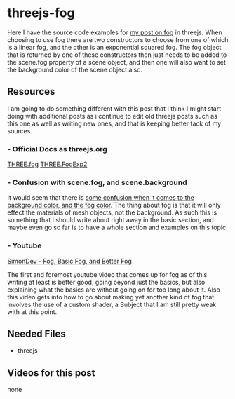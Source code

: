# threejs-fog

Here I have the source code examples for [my post on fog](https://dustinpfister.github.io/2018/04/16/threejs-fog/) in threejs. When choosing to use fog there are two constructors to choose from one of which is a linear fog, and the other is an exponential squared fog. The fog object that is returned by one of these constructors then just needs to be added to the scene.fog property of a scene object, and then one will also want to set the background color of the scene object also.

## Resources

I am going to do something different with this post that I think I might start doing with additional posts as i continue to edit old threejs posts such as this one as well as writing new ones, and that is keeping better tack of my sources.

### - Official Docs as threejs.org

[THREE.fog](https://threejs.org/docs/#api/en/scenes/Fog)
[THREE.FogExp2](https://threejs.org/docs/#api/en/scenes/FogExp2)

### - Confusion with scene.fog, and scene.background

It would seem that there is [some confusion when it comes to the background color, and the fog color](https://discourse.threejs.org/t/is-there-a-way-to-apply-fog-to-mesh-only-and-not-be-visible/12511/3). The thing about fog is that it will only effect the materials of mesh objects, not the background. As such this is something that I should write about right away in the basic section, and maybe even go so far is to have a whole section and examples on this topic.

### - Youtube

[SimonDev - Fog, Basic Fog, and Better Fog](https://www.youtube.com/watch?v=k1zGz55EqfU)

The first and foremost youtube video that comes up for fog as of this writing at least is better good, going beyond just the basics, but also explaining what the basics are without going on for too long about it. Also this video gets into how to go about making yet another kind of fog that involves the use of a custom shader, a Subject that I am still pretty weak with at this point.


## Needed Files

* threejs

## Videos for this post

none

